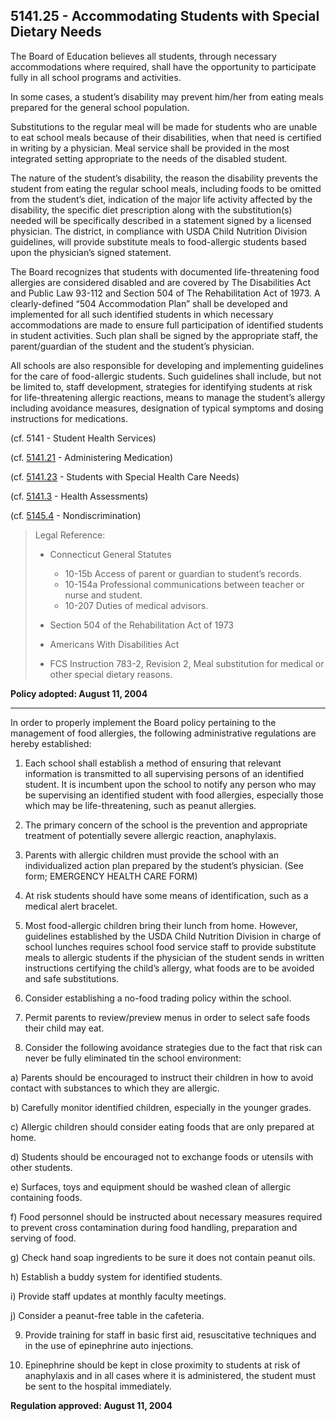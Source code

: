 ## 5141.25 - Accommodating Students with Special Dietary Needs

The Board of Education believes all students, through necessary accommodations where required, shall have the opportunity to participate fully in all school programs and activities.

In some cases, a student’s disability may prevent him\/her from eating meals prepared for the general school population.

Substitutions to the regular meal will be made for students who are unable to eat school meals because of their disabilities, when that need is certified in writing by a physician. Meal service shall be provided in the most integrated setting appropriate to the needs of the disabled student.

The nature of the student’s disability, the reason the disability prevents the student from eating the regular school meals, including foods to be omitted from the student’s diet, indication of the major life activity affected by the disability, the specific diet prescription along with the substitution\(s\) needed will be specifically described in a statement signed by a licensed physician. The district, in compliance with USDA Child Nutrition Division guidelines, will provide substitute meals to food-allergic students based upon the physician’s signed statement.

The Board recognizes that students with documented life-threatening food allergies are considered disabled and are covered by The Disabilities Act  and Public Law 93-112 and Section 504 of The Rehabilitation Act of 1973. A clearly-defined “504 Accommodation Plan” shall be developed and implemented for all such identified students in which necessary accommodations are made to ensure full participation of identified students in student activities. Such plan shall be signed by the appropriate staff, the parent\/guardian of the student and the student’s physician.

All schools are also responsible for developing and implementing guidelines for the care of food-allergic students. Such guidelines shall include, but not be limited to, staff development, strategies for identifying students at risk for life-threatening allergic reactions, means to manage the student’s allergy including avoidance measures, designation of typical symptoms and dosing instructions for medications.

\(cf. 5141 - Student Health Services\)

\(cf. [5141.21](/policies/5000/5141-21.md) - Administering Medication\)

\(cf. [5141.23](/policies/5000/5141-23.md) - Students with Special Health Care Needs\)

\(cf. [5141.3](/policies/5000/5141-3.md) - Health Assessments\)

\(cf. [5145.4](/policies/5000/5145-4.md) - Nondiscrimination\)

> Legal Reference:
> 
> * Connecticut General Statutes
>   * 10-15b Access of parent or guardian to student’s records.
>   * 10-154a Professional communications between teacher or nurse and student.
>   * 10-207 Duties of medical advisors.
> 
> * Section 504 of the Rehabilitation Act of 1973
> * Americans With Disabilities Act
> * FCS Instruction 783-2, Revision 2, Meal substitution for medical or other special dietary reasons.

**Policy adopted:  August 11, 2004**

---

In order to properly implement the Board policy pertaining to the management of food allergies, the following administrative regulations are hereby established:

1. Each school shall establish a method of ensuring that relevant information is transmitted to all supervising persons of an identified student. It is incumbent upon the school to notify any person who may be supervising an identified student with food allergies, especially those which may be life-threatening, such as peanut allergies.

2. The primary concern of the school is the prevention and appropriate treatment of potentially severe allergic reaction, anaphylaxis.

3. Parents with allergic children must provide the school with an individualized action plan prepared by the student’s physician. \(See form; EMERGENCY HEALTH CARE FORM\)

4. At risk students should have some means of identification, such as a medical alert bracelet.

5. Most food-allergic children bring their lunch from home. However, guidelines established by the USDA Child Nutrition Division in charge of school lunches requires school food service staff to provide substitute meals to allergic students if the physician of the student sends in written instructions certifying the child’s allergy, what foods are to be avoided and safe substitutions.

6. Consider establishing a no-food trading policy within the school.

7. Permit parents to review\/preview menus in order to select safe foods their child may eat.

8. Consider the following avoidance strategies due to the fact that risk can never be fully eliminated tin the school environment:

  a\)  Parents should be encouraged to instruct their children in how to avoid contact with substances to which they are allergic.

  b\)  Carefully monitor identified children, especially in the younger grades.

  c\)  Allergic children should consider eating foods that are only prepared at home.

  d\)  Students should be encouraged not to exchange foods or utensils with other students.

  e\)  Surfaces, toys and equipment should be washed clean of allergic containing foods.

  f\)  Food personnel should be instructed about necessary measures required to prevent cross contamination during food handling, preparation and serving of food.

  g\)  Check hand soap ingredients to be sure it does not contain peanut oils.

  h\)  Establish a buddy system for identified students.

  i\)  Provide staff updates at monthly faculty meetings.

  j\)  Consider a peanut-free table in the cafeteria.

9. Provide training for staff in basic first aid, resuscitative techniques and in the use of epinephrine auto injections.

10. Epinephrine should be kept in close proximity to students at risk of anaphylaxis and in all cases where it is administered, the student must be sent to the hospital immediately.


**Regulation approved:   August 11, 2004**

